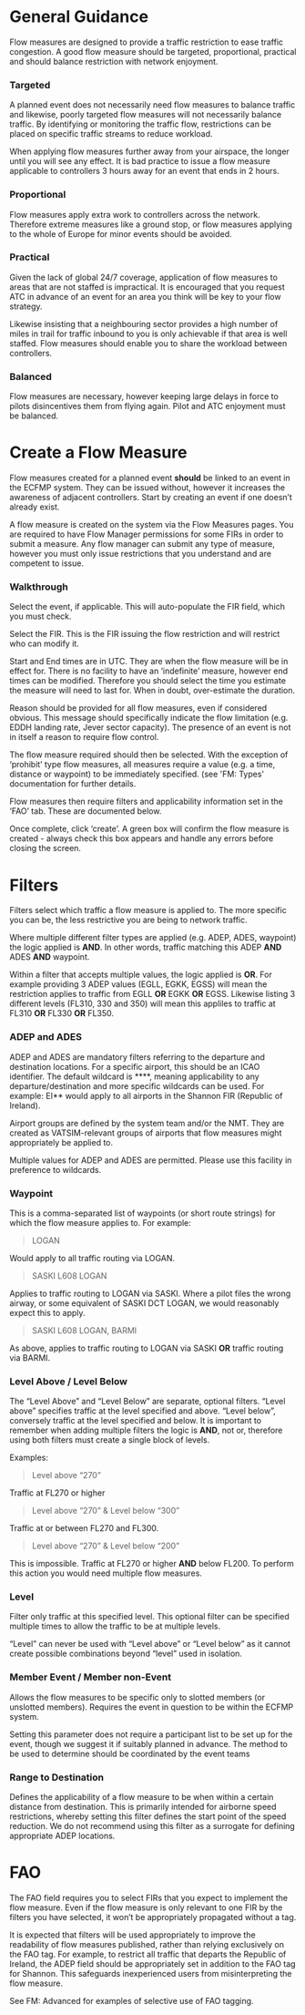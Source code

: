 # General Guidance
Flow measures are designed to provide a traffic restriction to ease traffic congestion. A good flow measure should be targeted, proportional, practical and should balance restriction with network enjoyment.

### Targeted

A planned event does not necessarily need flow measures to balance traffic and likewise, poorly targeted flow measures will not necessarily balance traffic. By identifying or monitoring the traffic flow, restrictions can be placed on specific traffic streams to reduce workload.

When applying flow measures further away from your airspace, the longer until you will see any effect. It is bad practice to issue a flow measure applicable to controllers 3 hours away for an event that ends in 2 hours.

### Proportional

Flow measures apply extra work to controllers across the network. Therefore extreme measures like a ground stop, or flow measures applying to the whole of Europe for minor events should be avoided.

### Practical

Given the lack of global  24/7 coverage, application of flow measures to areas that are not staffed is impractical. It is encouraged that you request ATC in advance of an event for an area you think will be key to your flow strategy.

Likewise insisting that a neighbouring sector provides a high number of miles in trail for traffic inbound to you is only achievable if that area is well staffed. Flow measures should enable you to share the workload between controllers.

### Balanced

Flow measures are necessary, however keeping large delays in force to pilots disincentives them from flying again. Pilot and ATC enjoyment must be balanced.

# Create a Flow Measure

Flow measures created for a planned event **should** be linked to an event in the ECFMP system. They can be issued without, however it increases the awareness of adjacent controllers. Start by creating an event if one doesn’t already exist.

A flow measure is created on the system via the Flow Measures pages. You are required to have Flow Manager permissions for some FIRs in order to submit a measure. Any flow manager can submit any type of measure, however you must only issue restrictions that you understand and are competent to issue.

### Walkthrough
Select the event, if applicable. This will auto-populate the FIR field, which you must check.

Select the FIR. This is the FIR issuing the flow restriction and will restrict who can modify it. 

Start and End times are in UTC. They are when the flow measure will be in effect for. There is no facility to have an ‘indefinite’ measure, however end times can be modified. Therefore you should select the time you estimate the measure will need to last for. When in doubt, over-estimate the duration.

Reason should be provided for all flow measures, even if considered obvious. This message should specifically indicate the flow limitation (e.g. EDDH landing rate, Jever sector capacity). The presence of an event is not in itself a reason to require flow control.

The flow measure required should then be selected. With the exception of ‘prohibit’ type flow measures, all measures require a value (e.g. a time, distance or waypoint) to be immediately specified. (see 'FM: Types' documentation for further details.

Flow measures then require filters and applicability information set in the ‘FAO’ tab. These are documented below.

Once complete, click ‘create’. A green box will confirm the flow measure is created - always check this box appears and handle any errors before closing the screen.


# Filters

Filters select which traffic a flow measure is applied to. The more specific you can be, the less restrictive you are being to network traffic. 

Where multiple different filter types are applied (e.g. ADEP, ADES, waypoint) the logic applied is **AND**. In other words, traffic matching this ADEP **AND** ADES **AND** waypoint.

Within a filter that accepts multiple values, the logic applied is  **OR**. For example providing 3 ADEP values (EGLL, EGKK, EGSS) will mean the restriction applies to traffic from EGLL  **OR** EGKK  **OR** EGSS. Likewise listing 3 different levels (FL310, 330 and 350) will mean this appliles to traffic at FL310 **OR**  FL330 **OR** FL350.



### ADEP and ADES
ADEP and ADES are mandatory filters referring to the departure and destination locations. For a specific airport, this should be an ICAO identifier. The default wildcard is \*\*\*\*, meaning applicability to any departure/destination and more specific wildcards can be used. For example: EI\*\* would apply to all airports in the Shannon FIR (Republic of Ireland). 

Airport groups are defined by the system team and/or the NMT. They are created as VATSIM-relevant groups of airports that flow measures might appropriately be applied to. 

Multiple values for ADEP and ADES are permitted. Please use this facility in preference to wildcards.

### Waypoint
This is a comma-separated list of waypoints (or short route strings) for which the flow measure applies to. For example:

> LOGAN

Would apply to all traffic routing via LOGAN.

> SASKI L608 LOGAN

Applies to traffic routing to LOGAN via SASKI. Where a pilot files the wrong airway, or some equivalent of SASKI DCT LOGAN, we would reasonably expect this to apply.

> SASKI L608 LOGAN, BARMI

As above, applies to traffic routing to LOGAN via SASKI **OR** traffic routing via BARMI.

### Level Above / Level Below

The “Level Above” and “Level Below” are separate, optional filters. “Level above” specifies traffic at the level specified and above. “Level below”, conversely traffic at the level specified and below. It is important to remember when adding multiple filters the logic is **AND**, not or, therefore using both filters must create a single block of levels.

Examples:

> Level above “270”

Traffic at FL270 or higher

> Level above “270” & Level below “300”

Traffic at or between FL270 and FL300.

> Level above “270” & Level below “200”

This is impossible. Traffic at FL270 or higher **AND** below FL200. To perform this action you would need multiple flow measures.

### Level

Filter only traffic at this specified level. This optional filter can be specified multiple times to allow the traffic to be at multiple levels.

“Level” can never be used with “Level above” or “Level below” as it cannot create possible combinations beyond “level” used in isolation.


### Member Event / Member non-Event

Allows the flow measures to be specific only to slotted members (or unslotted members). Requires the event in question to be within the ECFMP system.

Setting this parameter does not require a participant list to be set up for the event, though we suggest it if suitably planned in advance. The method to be used to determine should be coordinated by the event teams

### Range to Destination

Defines the applicability of a flow measure to be when within a certain distance from destination. This is primarily intended for airborne speed restrictions, whereby setting this filter defines the start point of the speed reduction. We do not recommend using this filter as a surrogate for defining appropriate ADEP locations.


# FAO
The FAO field requires you to select FIRs that you expect to implement the flow measure. Even if the flow measure is only relevant to one FIR by the filters you have selected, it won’t be appropriately propagated without a tag.

It is expected that filters will be used appropriately to improve the readability of flow measures published, rather than relying exclusively on the FAO tag. For example, to restrict all traffic that departs the Republic of Ireland, the ADEP field should be appropriately set in addition to the FAO tag for Shannon. This safeguards inexperienced users from misinterpreting the flow measure.

See FM: Advanced for examples of selective use of FAO tagging.
